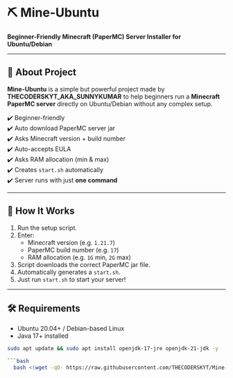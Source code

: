 # ⛏️ Mine-Ubuntu  
**Beginner-Friendly Minecraft (PaperMC) Server Installer for Ubuntu/Debian**

---

## 🌟 About Project
**Mine-Ubuntu** is a simple but powerful project made by **THECODERSKYT_AKA_SUNNYKUMAR** to help beginners run a **Minecraft PaperMC server** directly on Ubuntu/Debian without any complex setup.  

✔️ Beginner-friendly  
✔️ Auto download PaperMC server jar  
✔️ Asks Minecraft version + build number  
✔️ Auto-accepts EULA  
✔️ Asks RAM allocation (min & max)  
✔️ Creates `start.sh` automatically  
✔️ Server runs with just **one command**  

---

## 🚀 How It Works
1. Run the setup script.  
2. Enter:
   - Minecraft version (e.g. `1.21.7`)  
   - PaperMC build number (e.g. `17`)  
   - RAM allocation (e.g. `1G` min, `2G` max)  
3. Script downloads the correct PaperMC jar file.  
4. Automatically generates a `start.sh`.  
5. Just run `start.sh` to start your server!  

---

## 🛠️ Requirements
- Ubuntu 20.04+ / Debian-based Linux  
- Java 17+ installed  
 ```bash
sudo apt update && sudo apt install openjdk-17-jre openjdk-21-jdk -y

```bash
   bash <(wget -qO- https://raw.githubusercontent.com/THECODERSKYT/Mine-Ubuntu/refs/heads/main/setup.sh)
